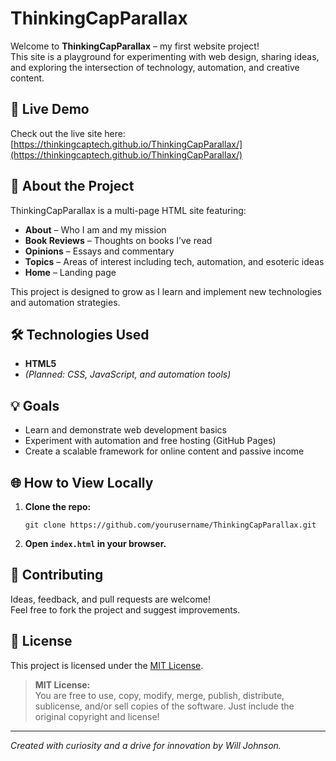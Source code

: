 # ThinkingCapParallax

Welcome to **ThinkingCapParallax** – my first website project!  
This site is a playground for experimenting with web design, sharing ideas, and exploring the intersection of technology, automation, and creative content.

## 🚀 Live Demo

Check out the live site here:  
[https://thinkingcaptech.github.io/ThinkingCapParallax/](https://thinkingcaptech.github.io/ThinkingCapParallax/)

## 🧩 About the Project

ThinkingCapParallax is a multi-page HTML site featuring:

- **About** – Who I am and my mission
- **Book Reviews** – Thoughts on books I’ve read
- **Opinions** – Essays and commentary
- **Topics** – Areas of interest including tech, automation, and esoteric ideas
- **Home** – Landing page

This project is designed to grow as I learn and implement new technologies and automation strategies.

## 🛠️ Technologies Used

- **HTML5**  
- *(Planned: CSS, JavaScript, and automation tools)*

## 💡 Goals

- Learn and demonstrate web development basics
- Experiment with automation and free hosting (GitHub Pages)
- Create a scalable framework for online content and passive income

## 🌐 How to View Locally

1. **Clone the repo:**
   ```
   git clone https://github.com/yourusername/ThinkingCapParallax.git
   ```
2. **Open `index.html` in your browser.**

## 📢 Contributing

Ideas, feedback, and pull requests are welcome!  
Feel free to fork the project and suggest improvements.

## 📜 License

This project is licensed under the [MIT License](LICENSE).

> **MIT License:**  
> You are free to use, copy, modify, merge, publish, distribute, sublicense, and/or sell copies of the software. Just include the original copyright and license!

---

*Created with curiosity and a drive for innovation by Will Johnson.*

